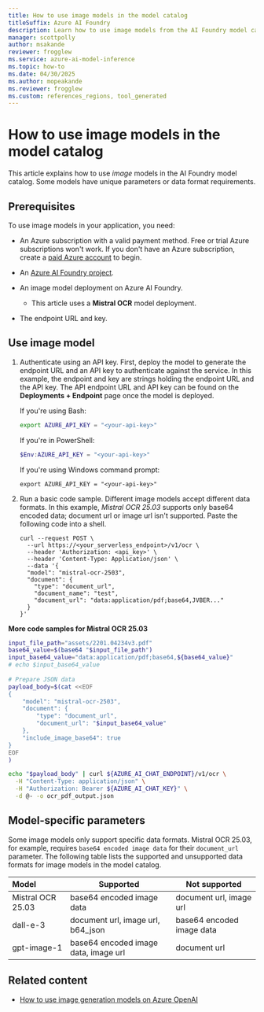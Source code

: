 ```yaml
---
title: How to use image models in the model catalog
titleSuffix: Azure AI Foundry
description: Learn how to use image models from the AI Foundry model catalog.
manager: scottpolly
author: msakande
reviewer: frogglew
ms.service: azure-ai-model-inference
ms.topic: how-to
ms.date: 04/30/2025
ms.author: mopeakande
ms.reviewer: frogglew
ms.custom: references_regions, tool_generated
---
```


# How to use image models in the model catalog

This article explains how to use _image_ models in the AI Foundry model catalog. Some models have unique parameters or data format requirements.

## Prerequisites

To use image models in your application, you need:
 
- An Azure subscription with a valid payment method. Free or trial Azure subscriptions won't work. If you don't have an Azure subscription, create a [paid Azure account](https://azure.microsoft.com/pricing/purchase-options/pay-as-you-go) to begin.

- An [Azure AI Foundry project](create-projects.md).

- An image model deployment on Azure AI Foundry. 

  - This article uses a __Mistral OCR__ model deployment.

- The endpoint URL and key.

## Use image model

1. Authenticate using an API key. First, deploy the model to generate the endpoint URL and an API key to authenticate against the service. In this example, the endpoint and key are strings holding the endpoint URL and the API key. The API endpoint URL and API key can be found on the **Deployments + Endpoint** page once the model is deployed.

    If you're using Bash:
  
    ```bash    
    export AZURE_API_KEY = "<your-api-key>"
    ```

    If you're in PowerShell:
  
    ```powershell
    $Env:AZURE_API_KEY = "<your-api-key>"
    ```
  
    If you're using Windows command prompt:
    
    ```
    export AZURE_API_KEY = "<your-api-key>"
    ```

1. Run a basic code sample. Different image models accept different data formats. In this example, _Mistral OCR 25.03_ supports only base64 encoded data; document url or image url isn't supported. Paste the following code into a shell.
  
    ```http
    curl --request POST \
      --url https://<your_serverless_endpoint>/v1/ocr \
      --header 'Authorization: <api_key>' \
      --header 'Content-Type: Application/json' \
      --data '{
      "model": "mistral-ocr-2503",
      "document": {
        "type": "document_url",
        "document_name": "test",
        "document_url": "data:application/pdf;base64,JVBER..."
      }
    }'
    ```

**More code samples for Mistral OCR 25.03**

```bash
input_file_path="assets/2201.04234v3.pdf"
base64_value=$(base64 "$input_file_path")
input_base64_value="data:application/pdf;base64,${base64_value}"
# echo $input_base64_value
 
# Prepare JSON data
payload_body=$(cat <<EOF
{
    "model": "mistral-ocr-2503",
    "document": {
        "type": "document_url",
        "document_url": "$input_base64_value"
    },
    "include_image_base64": true
}
EOF
)

echo "$payload_body" | curl ${AZURE_AI_CHAT_ENDPOINT}/v1/ocr \
  -H "Content-Type: application/json" \
  -H "Authorization: Bearer ${AZURE_AI_CHAT_KEY}" \
  -d @- -o ocr_pdf_output.json
```


## Model-specific parameters

Some image models only support specific data formats. Mistral OCR 25.03, for example, requires `base64 encoded image data` for their `document_url` parameter. The following table lists the supported and unsupported data formats for image models in the model catalog.

| Model | Supported | Not supported |
| :---- | ----- | ----- |
| Mistral OCR 25.03 | base64 encoded image data  | document url, image url |
| dall-e-3 | document url, image url, b64_json | base64 encoded image data |
| gpt-image-1 | base64 encoded image data, image url | document url  |


## Related content

- [How to use image generation models on Azure OpenAI](../../ai-services/openai/how-to/dall-e.md)

